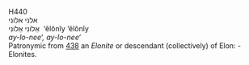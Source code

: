<body>
  <p>H440<br>  אלני    אלוני  <br> אֵלוֹנִי  אֵלוֹנִי  ‎  ‘êlônı̂y  ‘êlônı̂y  <br><i>ay-lo-nee‘,</i> <i>ay-lo-nee‘ </i><br>Patronymic from <a href="h0438.htm">438</a>  an <i>Elonite</i> or descendant (collectively) of Elon: - Elonites.<br></p>
 </body>